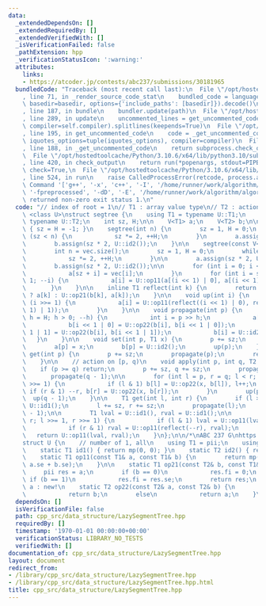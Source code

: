 ```yaml
---
data:
  _extendedDependsOn: []
  _extendedRequiredBy: []
  _extendedVerifiedWith: []
  _isVerificationFailed: false
  _pathExtension: hpp
  _verificationStatusIcon: ':warning:'
  attributes:
    links:
    - https://atcoder.jp/contests/abc237/submissions/30181965
  bundledCode: "Traceback (most recent call last):\n  File \"/opt/hostedtoolcache/Python/3.10.6/x64/lib/python3.10/site-packages/onlinejudge_verify/documentation/build.py\"\
    , line 71, in _render_source_code_stat\n    bundled_code = language.bundle(stat.path,\
    \ basedir=basedir, options={'include_paths': [basedir]}).decode()\n  File \"/opt/hostedtoolcache/Python/3.10.6/x64/lib/python3.10/site-packages/onlinejudge_verify/languages/cplusplus.py\"\
    , line 187, in bundle\n    bundler.update(path)\n  File \"/opt/hostedtoolcache/Python/3.10.6/x64/lib/python3.10/site-packages/onlinejudge_verify/languages/cplusplus_bundle.py\"\
    , line 289, in update\n    uncommented_lines = get_uncommented_code(path, iquotes=self.iquotes,\
    \ compiler=self.compiler).splitlines(keepends=True)\n  File \"/opt/hostedtoolcache/Python/3.10.6/x64/lib/python3.10/site-packages/onlinejudge_verify/languages/cplusplus_bundle.py\"\
    , line 195, in get_uncommented_code\n    code = _get_uncommented_code(path.resolve(),\
    \ iquotes_options=tuple(iquotes_options), compiler=compiler)\n  File \"/opt/hostedtoolcache/Python/3.10.6/x64/lib/python3.10/site-packages/onlinejudge_verify/languages/cplusplus_bundle.py\"\
    , line 188, in _get_uncommented_code\n    return subprocess.check_output(command)\n\
    \  File \"/opt/hostedtoolcache/Python/3.10.6/x64/lib/python3.10/subprocess.py\"\
    , line 420, in check_output\n    return run(*popenargs, stdout=PIPE, timeout=timeout,\
    \ check=True,\n  File \"/opt/hostedtoolcache/Python/3.10.6/x64/lib/python3.10/subprocess.py\"\
    , line 524, in run\n    raise CalledProcessError(retcode, process.args,\nsubprocess.CalledProcessError:\
    \ Command '['g++', '-x', 'c++', '-I', '/home/runner/work/algorithm/algorithm',\
    \ '-fpreprocessed', '-dD', '-E', '/home/runner/work/algorithm/algorithm/cpp_src/data_structure/LazySegmentTree.hpp']'\
    \ returned non-zero exit status 1.\n"
  code: "// index of root = 1\n// T1 : array value type\n// T2 : action type\n\ntemplate\
    \ <class U>\nstruct segtree {\n    using T1 = typename U::T1;\n    using T2 =\
    \ typename U::T2;\n    int sz, H;\n\n    V<T1> a;\n    V<T2> b;\n\n    segtree()\
    \ { sz = H = -1; }\n    segtree(int n) {\n        sz = 1, H = 0;\n        while\
    \ (sz < n) {\n            sz *= 2, ++H;\n        }\n        a.assign(sz * 2, U::id1());\n\
    \        b.assign(sz * 2, U::id2());\n    }\n\n    segtree(const V<T1>& vec) {\n\
    \        int n = vec.size();\n        sz = 1, H = 0;\n        while (sz < n) {\n\
    \            sz *= 2, ++H;\n        }\n\n        a.assign(sz * 2, U::id1());\n\
    \        b.assign(sz * 2, U::id2());\n\n        for (int i = 0; i < n; ++i) {\n\
    \            a[sz + i] = vec[i];\n        }\n        for (int i = sz - 1; i >=\
    \ 1; --i) {\n            a[i] = U::op11(a[(i << 1) | 0], a[(i << 1) | 1]);\n \
    \       }\n    }\n\n    inline T1 reflect(int k) {\n        return b[k] == U::id2()\
    \ ? a[k] : U::op21(b[k], a[k]);\n    }\n\n    void up(int i) {\n        while\
    \ (i >>= 1) {\n            a[i] = U::op11(reflect((i << 1) | 0), reflect((i <<\
    \ 1) | 1));\n        }\n    }\n\n    void propagate(int p) {\n        for (int\
    \ h = H; h > 0; --h) {\n            int i = p >> h;\n            a[i] = reflect(i);\n\
    \            b[i << 1 | 0] = U::op22(b[i], b[i << 1 | 0]);\n            b[i <<\
    \ 1 | 1] = U::op22(b[i], b[i << 1 | 1]);\n            b[i] = U::id2();\n     \
    \   }\n    }\n\n    void set(int p, T1 x) {\n        p += sz;\n        propagate(p);\n\
    \        a[p] = x;\n        b[p] = U::id2();\n        up(p);\n    }\n\n    T1\
    \ get(int p) {\n        p += sz;\n        propagate(p);\n        return reflect(p);\n\
    \    }\n\n    // action on [p, q)\n    void apply(int p, int q, T2 x) {\n    \
    \    if (p >= q) return;\n        p += sz, q += sz;\n        propagate(p);\n \
    \       propagate(q - 1);\n\n        for (int l = p, r = q; l < r; l >>= 1, r\
    \ >>= 1) {\n            if (l & 1) b[l] = U::op22(x, b[l]), l++;\n           \
    \ if (r & 1) --r, b[r] = U::op22(x, b[r]);\n        }\n        up(p);\n      \
    \  up(q - 1);\n    }\n\n    T1 get(int l, int r) {\n        if (l >= r) return\
    \ U::id1();\n        l += sz, r += sz;\n        propagate(l);\n        propagate(r\
    \ - 1);\n\n        T1 lval = U::id1(), rval = U::id1();\n\n        for (; l <\
    \ r; l >>= 1, r >>= 1) {\n            if (l & 1) lval = U::op11(lval, reflect(l++));\n\
    \            if (r & 1) rval = U::op11(reflect(--r), rval);\n        }\n     \
    \   return U::op11(lval, rval);\n    }\n};\n\n/*\nABC 237 G\nhttps://atcoder.jp/contests/abc237/submissions/30181965\n\
    struct U {\n    // number of 1, all\n    using T1 = pii;\n    using T2 = int;\n\
    \    static T1 id1() { return mp(0, 0); }\n    static T2 id2() { return -1; }\n\
    \    static T1 op11(const T1& a, const T1& b) {\n        return mp(a.fi + b.fi,\
    \ a.se + b.se);\n    }\n\n    static T1 op21(const T2& b, const T1& a) {\n   \
    \     pii res = a;\n        if (b == 0)\n            res.fi = 0;\n        else\
    \ if (b == 1)\n            res.fi = res.se;\n        return res;\n    }\n    //\
    \ a : new!\n    static T2 op22(const T2& a, const T2& b) {\n        if (a == id2())\n\
    \            return b;\n        else\n            return a;\n    }\n};/*"
  dependsOn: []
  isVerificationFile: false
  path: cpp_src/data_structure/LazySegmentTree.hpp
  requiredBy: []
  timestamp: '1970-01-01 00:00:00+00:00'
  verificationStatus: LIBRARY_NO_TESTS
  verifiedWith: []
documentation_of: cpp_src/data_structure/LazySegmentTree.hpp
layout: document
redirect_from:
- /library/cpp_src/data_structure/LazySegmentTree.hpp
- /library/cpp_src/data_structure/LazySegmentTree.hpp.html
title: cpp_src/data_structure/LazySegmentTree.hpp
---
```

